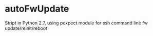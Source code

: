 autoFwUpdate
============

Stript in Python 2.7, using pexpect module for ssh command line fw update/reinit/reboot
